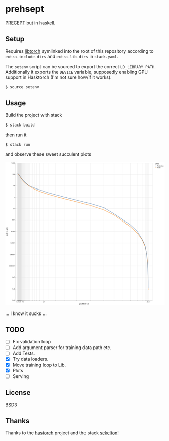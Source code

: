 # prehsept

[PRECEPT](https://github.com/electronics-and-drives/precept) but in haskell.

## Setup

Requires [libtorch](https://pytorch.org/get-started/locally/) symlinked into
the root of this repository according to `extra-include-dirs` and
`extra-lib-dirs` in `stack.yaml`.

The `setenv` script can be sourced to export the correct `LD_LIBRARY_PATH`.
Additionally it exports the `DEVICE` variable, supposedly enabling GPU support
in Hasktorch (I'm not sure how/if it works).

```sh
$ source setenv
```

## Usage

Build the project with stack

```sh
$ stack build
```

then run it

```sh
$ stack run
```

and observe these sweet succulent plots

![](./doc/visualization.svg)

... I know it sucks ...

## TODO

- [ ] Fix validation loop
- [ ] Add argument parser for training data path etc.
- [ ] Add Tests.
- [X] Try data loaders. 
- [X] Move training loop to Lib.
- [X] Plots
- [ ] Serving

## License

BSD3

## Thanks

Thanks to the [hastorch](https://github.com/hasktorch/hasktorch) project and
the stack [sekelton](https://github.com/hasktorch/hasktorch-stack-skeleton)!
